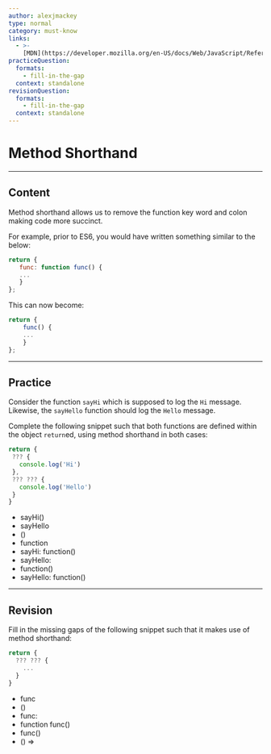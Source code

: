 ```yaml
---
author: alexjmackey
type: normal
category: must-know
links:
  - >-
    [MDN](https://developer.mozilla.org/en-US/docs/Web/JavaScript/Reference/Functions/Method_definitions){website}
practiceQuestion:
  formats:
    - fill-in-the-gap
  context: standalone
revisionQuestion:
  formats:
    - fill-in-the-gap
  context: standalone
---
```


# Method Shorthand


---

## Content

Method shorthand allows us to remove the function key word and colon making code more succinct.

For example, prior to ES6, you would have written something similar to the below:

```javascript
return {
   func: function func() {
   ...
   }
};
```

This can now become:

```javascript
return {
    func() {
    ...
    }
};
```


---

## Practice

Consider the function `sayHi` which is supposed to log the `Hi` message.
Likewise, the `sayHello` function should log the `Hello` message.

Complete the following snippet such that both functions are defined within the object `return`ed, using method shorthand in both cases:

```javascript
return {
 ??? {
   console.log('Hi')
 },
 ??? ??? {
   console.log('Hello')
 }
}
```

- sayHi()
- sayHello
- ()
- function
- sayHi: function()
- sayHello:
- function()
- sayHello: function()


---

## Revision

Fill in the missing gaps of the following snippet such that it makes use of method shorthand:

```javascript
return {
  ??? ??? {
    ...
  }
}
```

- func
- ()
- func:
- function func()
- func()
- () =>
 
